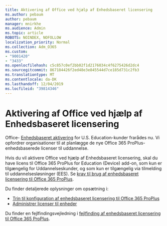 ```yaml
---
title: Aktivering af Office ved hjælp af Enhedsbaseret licensering
ms.author: pebaum
author: pebaum
manager: mnirkhe
ms.audience: Admin
ms.topic: article
ROBOTS: NOINDEX, NOFOLLOW
localization_priority: Normal
ms.collection: Adm_O365
ms.custom:
- "9001420"
- "3433"
ms.openlocfilehash: c5c857c0ef2bb02f1d2176034c4f6275426d2dc4
ms.sourcegitcommit: 867184426f2ed48e3e845544d7ce185d731c2fb3
ms.translationtype: MT
ms.contentlocale: da-DK
ms.lasthandoff: 12/04/2019
ms.locfileid: "39814346"
---
```

# <a name="activating-office-using-device-based-licensing"></a>Aktivering af Office ved hjælp af Enhedsbaseret licensering

Office- [Enhedsbaseret aktivering](https://aka.ms/officedba) for U.S. Education-kunder frarådes nu. Vi opfordrer organisationer til at planlægge de nye Office 365 ProPlus-enhedsbaserede licenser til uddannelse.

Hvis du vil aktivere Office ved hjælp af Enhedsbaseret licensering, skal du have licens til Office 365 ProPlus for Education (Device) add-on, som kun er tilgængelig for Uddannelseskunder, og som kun er tilgængelig via tilmelding til uddannelsesløsninger (EES). Se [krav til brug af enhedsbaseret licensering til Office 365 ProPlus](https://docs.microsoft.com/deployoffice/device-based-licensing#requirements-for-using-device-based-licensing-for-office-365-proplus).

Du finder detaljerede oplysninger om opsætning i:
- [Trin til konfiguration af enhedsbaseret licensering til Office 365 ProPlus](https://docs.microsoft.com/deployoffice/device-based-licensing#steps-to-configure-device-based-licensing-for-office-365-proplus)
- [Administrer licenser til enheder](https://docs.microsoft.com/Office365/Admin/misc/manage-licenses-for-devices)

Du finder en fejlfindingsvejledning i [fejlfinding af enhedsbaseret licensering til Office 365 ProPlus](https://docs.microsoft.com/deployoffice/device-based-licensing#troubleshoot-device-based-licensing-for-office-365-proplus).